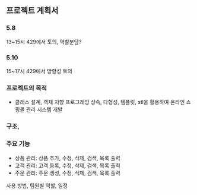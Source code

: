 ## 프로젝트 계획서
### 5.8
13~15시 429에서 토의, 역할분담?
### 5.10
15~17시 429에서 방향성 토의 
### 프로젝트의 목적
* 클래스 설계, 객체 지향 프로그래밍 상속, 다형성, 템플릿, stl을 활용하여 온라인 쇼핑몰 관리 시스템 개발
### 구조,
### 주요 기능
* 상품 관리: 상품 추가, 수정, 삭제, 검색, 목록 출력
* 고객 관리: 고객 등록, 수정, 삭제, 검색, 목록 출력
* 주문 관리: 주문 생성, 수정, 삭제, 검색, 목록 출력

사용 방법, 
 팀원별 역할, 
 일정 
